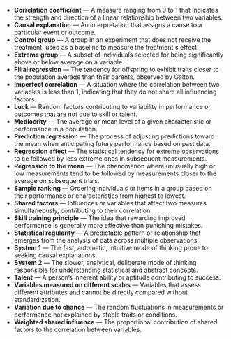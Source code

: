 - **Correlation coefficient** — A measure ranging from 0 to 1 that indicates the strength and direction of a linear relationship between two variables.  
- **Causal explanation** — An interpretation that assigns a cause to a particular event or outcome.  
- **Control group** — A group in an experiment that does not receive the treatment, used as a baseline to measure the treatment's effect.  
- **Extreme group** — A subset of individuals selected for being significantly above or below average on a variable.  
- **Filial regression** — The tendency for offspring to exhibit traits closer to the population average than their parents, observed by Galton.  
- **Imperfect correlation** — A situation where the correlation between two variables is less than 1, indicating that they do not share all influencing factors.  
- **Luck** — Random factors contributing to variability in performance or outcomes that are not due to skill or talent.  
- **Mediocrity** — The average or mean level of a given characteristic or performance in a population.  
- **Prediction regression** — The process of adjusting predictions toward the mean when anticipating future performance based on past data.  
- **Regression effect** — The statistical tendency for extreme observations to be followed by less extreme ones in subsequent measurements.  
- **Regression to the mean** — The phenomenon where unusually high or low measurements tend to be followed by measurements closer to the average on subsequent trials.  
- **Sample ranking** — Ordering individuals or items in a group based on their performance or characteristics from highest to lowest.  
- **Shared factors** — Influences or variables that affect two measures simultaneously, contributing to their correlation.  
- **Skill training principle** — The idea that rewarding improved performance is generally more effective than punishing mistakes.  
- **Statistical regularity** — A predictable pattern or relationship that emerges from the analysis of data across multiple observations.  
- **System 1** — The fast, automatic, intuitive mode of thinking prone to seeking causal explanations.  
- **System 2** — The slower, analytical, deliberate mode of thinking responsible for understanding statistical and abstract concepts.  
- **Talent** — A person’s inherent ability or aptitude contributing to success.  
- **Variables measured on different scales** — Variables that assess different attributes and cannot be directly compared without standardization.  
- **Variation due to chance** — The random fluctuations in measurements or performance not explained by stable traits or conditions.  
- **Weighted shared influence** — The proportional contribution of shared factors to the correlation between variables.
